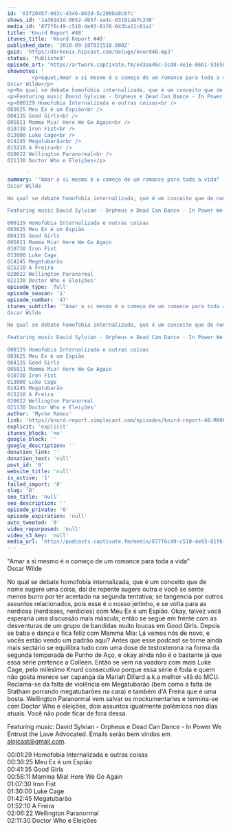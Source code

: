 ```yaml
---
id: '03f20457-983c-4546-803d-5c200ba8c6fc'
shows_id: '1a361d2d-0652-4b5f-aa4c-03181ab7c2d8'
media_id: '877f6c49-c510-4e93-81f6-043ba21c81a1'
title: 'Knurd Report #48'
itunes_title: 'Knurd Report #48'
published_date: '2018-09-18T021518.000Z'
guid: 'https//darkonix.hipcast.com/deluge/knurd48.mp3'
status: 'Published'
episode_art: 'https//artwork.captivate.fm/e43aa46c-3cd8-4e1e-86b1-93e5863c4080/1000-itunes-1582315387.jpg'
shownotes: '
        <p>&quot;Amar a si mesmo é o começo de um romance para toda a vida&quot;<br />
Oscar Wilde</p>
<p>No qual se debate homofobia internalizada, que é um conceito que de nome sugere uma coisa, daí de repente sugere outra e você se sente menos burro por ter acertado na segunda tentativa; se tangencia por outros assuntos relacionados, pois esse é o nosso jeitinho, e se volta para as nerdices (nerdisses, nerdicies) com Meu Ex é um Espião. Okay, talvez você esperaria uma discussão mais máscula, então se segue em frente com as desventuras de um grupo de bandidas muito loucas em Good Girls. Depois se baba e dança e fica feliz com Mamma Mia Lá vamos nós de novo, e vocês estão vendo um padrão aqui? Antes que esse podcast se torne ainda mais sectário se equilibra tudo com uma dose de testosterona na forma da segunda temporada de Punho de Aço, e okay ainda não é o bastante já que essa série pertence a Colleen. Então se vem na voadora com mais Luke Cage, pelo milésimo Knurd consecutivo porque essa série é foda e quem não gosta merece ser capanga da Mariah Dillard a.k.a melhor vilã do MCU. Reclama-se da falta de violência em Megatubarão (bem como a falta de Statham porrando megatubarões na cara) e também dA Freira que é uma bosta. Wellington Paranormal vem salvar os mockumentaries e termina-se com Doctor Who e eleições, dois assuntos igualmente polêmicos nos dias atuais. Você não pode ficar de fora dessa.</p>
<p>Featuring music David Sylvian - Orpheus e Dead Can Dance - In Power We Entrust the Love Advocated. Emails serão bem vindos em alojcast@gmail.com.</p>
<p>000129 Homofobia Internalizada e outras coisas<br />
003625 Meu Ex é um Espião<br />
004135 Good Girls<br />
005811 Mamma Mia! Here We Go Again<br />
010730 Iron Fist<br />
013000 Luke Cage<br />
014245 Megatubarão<br />
015210 A Freira<br />
020622 Wellington Paranormal<br />
021130 Doctor Who e Eleições</p>

      '
summary: '"Amar a si mesmo é o começo de um romance para toda a vida"
Oscar Wilde

No qual se debate homofobia internalizada, que é um conceito que de nome sugere uma coisa, daí de repente sugere outra e você se sente menos burro por ter acertado na segunda tentativa; se tangencia por outros assuntos relacionados, pois esse é o nosso jeitinho, e se volta para as nerdices (nerdisses, nerdicies) com Meu Ex é um Espião. Okay, talvez você esperaria uma discussão mais máscula, então se segue em frente com as desventuras de um grupo de bandidas muito loucas em Good Girls. Depois se baba e dança e fica feliz com Mamma Mia Lá vamos nós de novo, e vocês estão vendo um padrão aqui? Antes que esse podcast se torne ainda mais sectário se equilibra tudo com uma dose de testosterona na forma da segunda temporada de Punho de Aço, e okay ainda não é o bastante já que essa série pertence a Colleen. Então se vem na voadora com mais Luke Cage, pelo milésimo Knurd consecutivo porque essa série é foda e quem não gosta merece ser capanga da Mariah Dillard a.k.a melhor vilã do MCU. Reclama-se da falta de violência em Megatubarão (bem como a falta de Statham porrando megatubarões na cara) e também dA Freira que é uma bosta. Wellington Paranormal vem salvar os mockumentaries e termina-se com Doctor Who e eleições, dois assuntos igualmente polêmicos nos dias atuais. Você não pode ficar de fora dessa.

Featuring music David Sylvian - Orpheus e Dead Can Dance - In Power We Entrust the Love Advocated. Emails serão bem vindos em alojcast@gmail.com.

000129 Homofobia Internalizada e outras coisas
003625 Meu Ex é um Espião
004135 Good Girls
005811 Mamma Mia! Here We Go Again
010730 Iron Fist
013000 Luke Cage
014245 Megatubarão
015210 A Freira
020622 Wellington Paranormal
021130 Doctor Who e Eleições'
episode_type: 'full'
episode_season: '1'
episode_number: '47'
itunes_subtitle: '"Amar a si mesmo é o começo de um romance para toda a vida"
Oscar Wilde

No qual se debate homofobia internalizada, que é um conceito que de nome sugere uma coisa, daí de repente sugere outra e você se sente menos burro por ter acertado na segunda tentativa; se tangencia por outros assuntos relacionados, pois esse é o nosso jeitinho, e se volta para as nerdices (nerdisses, nerdicies) com Meu Ex é um Espião. Okay, talvez você esperaria uma discussão mais máscula, então se segue em frente com as desventuras de um grupo de bandidas muito loucas em Good Girls. Depois se baba e dança e fica feliz com Mamma Mia Lá vamos nós de novo, e vocês estão vendo um padrão aqui? Antes que esse podcast se torne ainda mais sectário se equilibra tudo com uma dose de testosterona na forma da segunda temporada de Punho de Aço, e okay ainda não é o bastante já que essa série pertence a Colleen. Então se vem na voadora com mais Luke Cage, pelo milésimo Knurd consecutivo porque essa série é foda e quem não gosta merece ser capanga da Mariah Dillard a.k.a melhor vilã do MCU. Reclama-se da falta de violência em Megatubarão (bem como a falta de Statham porrando megatubarões na cara) e também dA Freira que é uma bosta. Wellington Paranormal vem salvar os mockumentaries e termina-se com Doctor Who e eleições, dois assuntos igualmente polêmicos nos dias atuais. Você não pode ficar de fora dessa.

Featuring music David Sylvian - Orpheus e Dead Can Dance - In Power We Entrust the Love Advocated. Emails serão bem vindos em alojcast@gmail.com.

000129 Homofobia Internalizada e outras coisas
003625 Meu Ex é um Espião
004135 Good Girls
005811 Mamma Mia! Here We Go Again
010730 Iron Fist
013000 Luke Cage
014245 Megatubarão
015210 A Freira
020622 Wellington Paranormal
021130 Doctor Who e Eleições'
author: 'Mycke Ramos'
link: 'https//knurd-report.simplecast.com/episodes/knurd-report-48-RN9QIkPt'
explicit: 'explicit'
itunes_block: 'no'
google_block: ''
google_description: ''
donation_link: ''
donation_text: 'null'
post_id: '0'
website_title: 'null'
is_active: '1'
failed_import: '0'
slug: '0'
seo_title: 'null'
seo_description: ''
episode_private: '0'
episode_expiration: 'null'
auto_tweeted: '0'
video_repurposed: 'null'
video_s3_key: 'null'
media_url: 'https//podcasts.captivate.fm/media/877f6c49-c510-4e93-81f6-043ba21c81a1/knurd48_tc.mp3'
---
```

"Amar a si mesmo é o começo de um romance para toda a vida"  
Oscar Wilde

No qual se debate homofobia internalizada, que é um conceito que de nome sugere uma coisa, daí de repente sugere outra e você se sente menos burro por ter acertado na segunda tentativa; se tangencia por outros assuntos relacionados, pois esse é o nosso jeitinho, e se volta para as nerdices (nerdisses, nerdicies) com Meu Ex é um Espião. Okay, talvez você esperaria uma discussão mais máscula, então se segue em frente com as desventuras de um grupo de bandidas muito loucas em Good Girls. Depois se baba e dança e fica feliz com Mamma Mia: Lá vamos nós de novo, e vocês estão vendo um padrão aqui? Antes que esse podcast se torne ainda mais sectário se equilibra tudo com uma dose de testosterona na forma da segunda temporada de Punho de Aço, e okay ainda não é o bastante já que essa série pertence a Colleen. Então se vem na voadora com mais Luke Cage, pelo milésimo Knurd consecutivo porque essa série é foda e quem não gosta merece ser capanga da Mariah Dillard a.k.a melhor vilã do MCU. Reclama-se da falta de violência em Megatubarão (bem como a falta de Statham porrando megatubarões na cara) e também d'A Freira que é uma bosta. Wellington Paranormal vem salvar os mockumentaries e termina-se com Doctor Who e eleições, dois assuntos igualmente polêmicos nos dias atuais. Você não pode ficar de fora dessa.

Featuring music: David Sylvian - Orpheus e Dead Can Dance - In Power We Entrust the Love Advocated. Emails serão bem vindos em alojcast@gmail.com.

00:01:29 Homofobia Internalizada e outras coisas  
00:36:25 Meu Ex é um Espião  
00:41:35 Good Girls  
00:58:11 Mamma Mia! Here We Go Again  
01:07:30 Iron Fist  
01:30:00 Luke Cage  
01:42:45 Megatubarão  
01:52:10 A Freira  
02:06:22 Wellington Paranormal  
02:11:30 Doctor Who e Eleições